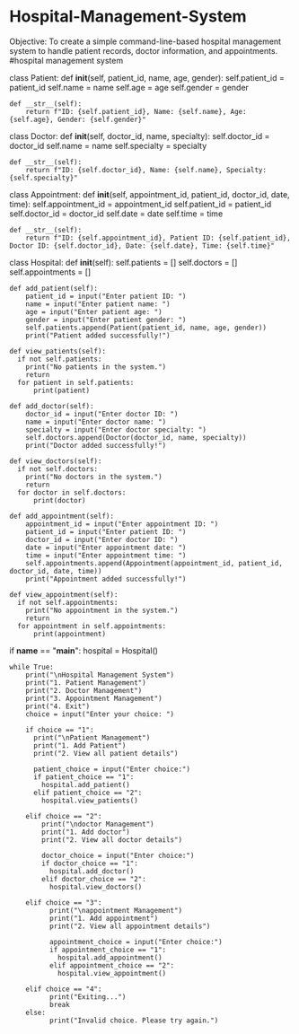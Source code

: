 # Hospital-Management-System
Objective: To create a simple command-line-based hospital management system to handle patient records, doctor information, and appointments.
#hospital management system

class Patient:
    def __init__(self, patient_id, name, age, gender):
        self.patient_id = patient_id
        self.name = name
        self.age = age
        self.gender = gender

    def __str__(self):
        return f"ID: {self.patient_id}, Name: {self.name}, Age: {self.age}, Gender: {self.gender}"


class Doctor:
    def __init__(self, doctor_id, name, specialty):
        self.doctor_id = doctor_id
        self.name = name
        self.specialty = specialty

    def __str__(self):
        return f"ID: {self.doctor_id}, Name: {self.name}, Specialty: {self.specialty}"


class Appointment:
    def __init__(self, appointment_id, patient_id, doctor_id, date, time):
        self.appointment_id = appointment_id
        self.patient_id = patient_id
        self.doctor_id = doctor_id
        self.date = date
        self.time = time

    def __str__(self):
        return f"ID: {self.appointment_id}, Patient ID: {self.patient_id}, Doctor ID: {self.doctor_id}, Date: {self.date}, Time: {self.time}"


class Hospital:
    def __init__(self):
        self.patients = []
        self.doctors = []
        self.appointments = []

    def add_patient(self):
        patient_id = input("Enter patient ID: ")
        name = input("Enter patient name: ")
        age = input("Enter patient age: ")
        gender = input("Enter patient gender: ")
        self.patients.append(Patient(patient_id, name, age, gender))
        print("Patient added successfully!")

    def view_patients(self):
      if not self.patients:
        print("No patients in the system.")
        return
      for patient in self.patients:
          print(patient)

    def add_doctor(self):
        doctor_id = input("Enter doctor ID: ")
        name = input("Enter doctor name: ")
        specialty = input("Enter doctor specialty: ")
        self.doctors.append(Doctor(doctor_id, name, specialty))
        print("Doctor added successfully!")

    def view_doctors(self):
      if not self.doctors:
        print("No doctors in the system.")
        return
      for doctor in self.doctors:
          print(doctor)

    def add_appointment(self):
        appointment_id = input("Enter appointment ID: ")
        patient_id = input("Enter patient ID: ")
        doctor_id = input("Enter doctor ID: ")
        date = input("Enter appointment date: ")
        time = input("Enter appointment time: ")
        self.appointments.append(Appointment(appointment_id, patient_id, doctor_id, date, time))
        print("Appointment added successfully!")

    def view_appointment(self):
      if not self.appointments:
        print("No appointment in the system.")
        return
      for appointment in self.appointments:
          print(appointment)

if __name__ == "__main__":
    hospital = Hospital()

    while True:
        print("\nHospital Management System")
        print("1. Patient Management")
        print("2. Doctor Management")
        print("3. Appointment Management")
        print("4. Exit")
        choice = input("Enter your choice: ")

        if choice == "1":
          print("\nPatient Management")
          print("1. Add Patient")
          print("2. View all patient details")

          patient_choice = input("Enter choice:")
          if patient_choice == "1":
            hospital.add_patient()
          elif patient_choice == "2":
            hospital.view_patients()

        elif choice == "2":
            print("\ndoctor Management")
            print("1. Add doctor")
            print("2. View all doctor details")

            doctor_choice = input("Enter choice:")
            if doctor_choice == "1":
              hospital.add_doctor()
            elif doctor_choice == "2":
              hospital.view_doctors()

        elif choice == "3":
              print("\nappointment Management")
              print("1. Add appointment")
              print("2. View all appointment details")

              appointment_choice = input("Enter choice:")
              if appointment_choice == "1":
                hospital.add_appointment()
              elif appointment_choice == "2":
                hospital.view_appointment()

        elif choice == "4":
              print("Exiting...")
              break
        else:
              print("Invalid choice. Please try again.")
